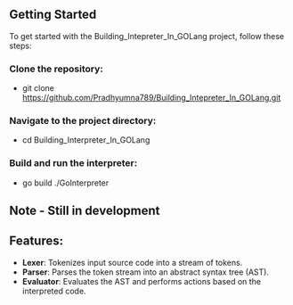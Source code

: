 ## Getting Started

To get started with the Building_Intepreter_In_GOLang project, follow these steps:

### Clone the repository:
- git clone https://github.com/Pradhyumna789/Building_Intepreter_In_GOLang.git

### Navigate to the project directory:
- cd Building_Interpreter_In_GOLang

### Build and run the interpreter:
- go build
./GoInterpreter


## Note - Still in development 

## Features:
  - **Lexer**: Tokenizes input source code into a stream of tokens.
  - **Parser**: Parses the token stream into an abstract syntax tree (AST).
  - **Evaluator**: Evaluates the AST and performs actions based on the interpreted code.
